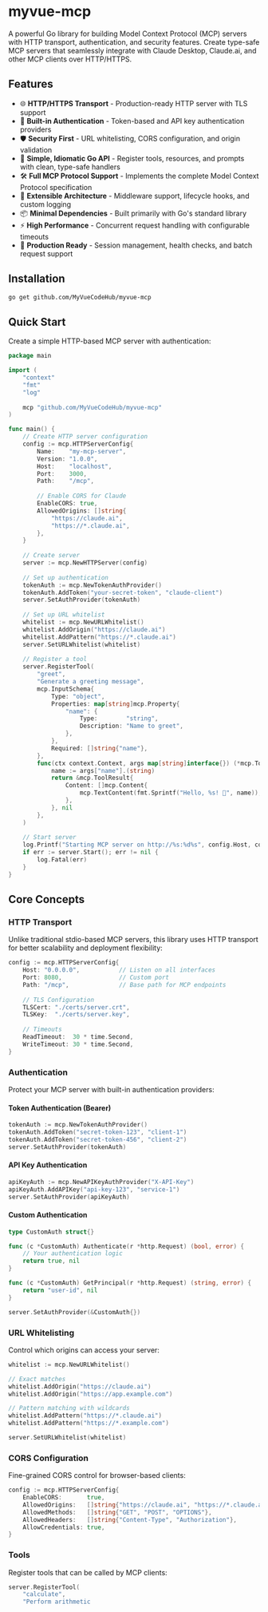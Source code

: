# myvue-mcp

A powerful Go library for building Model Context Protocol (MCP) servers with HTTP transport, authentication, and security features. Create type-safe MCP servers that seamlessly integrate with Claude Desktop, Claude.ai, and other MCP clients over HTTP/HTTPS.

## Features

- 🌐 **HTTP/HTTPS Transport** - Production-ready HTTP server with TLS support
- 🔐 **Built-in Authentication** - Token-based and API key authentication providers
- 🛡️ **Security First** - URL whitelisting, CORS configuration, and origin validation
- 🚀 **Simple, Idiomatic Go API** - Register tools, resources, and prompts with clean, type-safe handlers
- 🛠️ **Full MCP Protocol Support** - Implements the complete Model Context Protocol specification
- 🔌 **Extensible Architecture** - Middleware support, lifecycle hooks, and custom logging
- 📦 **Minimal Dependencies** - Built primarily with Go's standard library
- ⚡ **High Performance** - Concurrent request handling with configurable timeouts
- 🧪 **Production Ready** - Session management, health checks, and batch request support

## Installation

```bash
go get github.com/MyVueCodeHub/myvue-mcp
```

## Quick Start

Create a simple HTTP-based MCP server with authentication:

```go
package main

import (
    "context"
    "fmt"
    "log"
    
    mcp "github.com/MyVueCodeHub/myvue-mcp"
)

func main() {
    // Create HTTP server configuration
    config := mcp.HTTPServerConfig{
        Name:    "my-mcp-server",
        Version: "1.0.0",
        Host:    "localhost",
        Port:    3000,
        Path:    "/mcp",
        
        // Enable CORS for Claude
        EnableCORS: true,
        AllowedOrigins: []string{
            "https://claude.ai",
            "https://*.claude.ai",
        },
    }
    
    // Create server
    server := mcp.NewHTTPServer(config)
    
    // Set up authentication
    tokenAuth := mcp.NewTokenAuthProvider()
    tokenAuth.AddToken("your-secret-token", "claude-client")
    server.SetAuthProvider(tokenAuth)
    
    // Set up URL whitelist
    whitelist := mcp.NewURLWhitelist()
    whitelist.AddOrigin("https://claude.ai")
    whitelist.AddPattern("https://*.claude.ai")
    server.SetURLWhitelist(whitelist)
    
    // Register a tool
    server.RegisterTool(
        "greet",
        "Generate a greeting message",
        mcp.InputSchema{
            Type: "object",
            Properties: map[string]mcp.Property{
                "name": {
                    Type:        "string",
                    Description: "Name to greet",
                },
            },
            Required: []string{"name"},
        },
        func(ctx context.Context, args map[string]interface{}) (*mcp.ToolResult, error) {
            name := args["name"].(string)
            return &mcp.ToolResult{
                Content: []mcp.Content{
                    mcp.TextContent(fmt.Sprintf("Hello, %s! 👋", name)),
                },
            }, nil
        },
    )
    
    // Start server
    log.Printf("Starting MCP server on http://%s:%d%s", config.Host, config.Port, config.Path)
    if err := server.Start(); err != nil {
        log.Fatal(err)
    }
}
```

## Core Concepts

### HTTP Transport

Unlike traditional stdio-based MCP servers, this library uses HTTP transport for better scalability and deployment flexibility:

```go
config := mcp.HTTPServerConfig{
    Host: "0.0.0.0",           // Listen on all interfaces
    Port: 8080,                // Custom port
    Path: "/mcp",              // Base path for MCP endpoints
    
    // TLS Configuration
    TLSCert: "./certs/server.crt",
    TLSKey:  "./certs/server.key",
    
    // Timeouts
    ReadTimeout:  30 * time.Second,
    WriteTimeout: 30 * time.Second,
}
```

### Authentication

Protect your MCP server with built-in authentication providers:

#### Token Authentication (Bearer)
```go
tokenAuth := mcp.NewTokenAuthProvider()
tokenAuth.AddToken("secret-token-123", "client-1")
tokenAuth.AddToken("secret-token-456", "client-2")
server.SetAuthProvider(tokenAuth)
```

#### API Key Authentication
```go
apiKeyAuth := mcp.NewAPIKeyAuthProvider("X-API-Key")
apiKeyAuth.AddAPIKey("api-key-123", "service-1")
server.SetAuthProvider(apiKeyAuth)
```

#### Custom Authentication
```go
type CustomAuth struct{}

func (c *CustomAuth) Authenticate(r *http.Request) (bool, error) {
    // Your authentication logic
    return true, nil
}

func (c *CustomAuth) GetPrincipal(r *http.Request) (string, error) {
    return "user-id", nil
}

server.SetAuthProvider(&CustomAuth{})
```

### URL Whitelisting

Control which origins can access your server:

```go
whitelist := mcp.NewURLWhitelist()

// Exact matches
whitelist.AddOrigin("https://claude.ai")
whitelist.AddOrigin("https://app.example.com")

// Pattern matching with wildcards
whitelist.AddPattern("https://*.claude.ai")
whitelist.AddPattern("https://*.example.com")

server.SetURLWhitelist(whitelist)
```

### CORS Configuration

Fine-grained CORS control for browser-based clients:

```go
config := mcp.HTTPServerConfig{
    EnableCORS:       true,
    AllowedOrigins:   []string{"https://claude.ai", "https://*.claude.ai"},
    AllowedMethods:   []string{"GET", "POST", "OPTIONS"},
    AllowedHeaders:   []string{"Content-Type", "Authorization"},
    AllowCredentials: true,
}
```

### Tools

Register tools that can be called by MCP clients:

```go
server.RegisterTool(
    "calculate",
    "Perform arithmetic